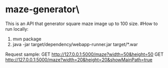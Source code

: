 # maze-generator\
This is an API that generator square maze image up to 100 size.
#How to run locally:
1. mvn package
2. java -jar target/dependency/webapp-runner.jar target/*.war

Request sample:
GET http://127.0.0.1:5000/maze?width=50&height=50
GET http://127.0.0.1:5000/maze?width=20&height=20&showMainPath=true